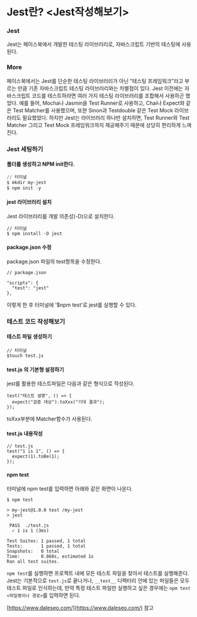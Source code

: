 # Jest란? \<Jest작성해보기>

### Jest

Jest는 페이스북에서 개발한 테스팅 라이브러리로, 자바스크립트 기반의 테스팅에 사용된다.



### More

페이스북에서는 Jest를 단순한 테스팅 라이브러리가 아닌 “테스팅 프레임워크”라고 부르는 만큼 기존 자바스크립트 테스팅 라이브러리와는 차별점이 있다. Jest 이전에는 자바스크립트 코드를 테스트하라면 여러 가지 테스팅 라이브러리를 조합해서 사용하곤 했었다. 예를 들어, Mocha나 Jasmin을 Test Runner로 사용하고, Chai나 Expect와 같은 Test Matcher를 사용했으며, 또한 Sinon과 Testdouble 같은 Test Mock 라이브러리도 필요했었다. 하지만 Jest는 라이브러리 하나만 설치하면, Test Runner와 Test Matcher 그리고 Test Mock 프레임워크까지 제공해주기 때문에 상당히 편리하게 느껴진다.



### Jest 세팅하기

#### 폴더를 생성하고 NPM init한다.

```powershell
// 터미널
$ mkdir my-jest
$ npm init -y
```



#### jest 라이브러리 설치

Jest 라이브러리를 개발 의존성(-D)으로 설치한다.

```
// 터미널
$ npm install -D jest
```



#### package.json 수정

package.json 파일의 test항목을 수정한다.

```
// package.json

"scripts": {
  "test": "jest"
},
```

이렇게 한 후 터미널에 '$npm test'로 jest를 실행할 수 있다.



### 테스트 코드 작성해보기

#### 테스트 파일 생성하기

```
// 터미널
$touch test.js
```

#### test.js 의 기본형 설정하기

jest를 활용한 테스트파일은 다음과 같은 형식으로 작성된다.

```
test("테스트 설명", () => {
  expect("검증 대상").toXxx("기대 결과");
});
```

toXxx부분에 Matcher함수가 사용된다.

#### test.js 내용작성

```
// test.js
test("1 is 1", () => {
  expect(1).toBe(1);
});
```

#### npm test

터미널에  npm test를 입력하면 아래와 같은 화면이 나온다.

```
$ npm test

> my-jest@1.0.0 test /my-jest
> jest

 PASS  ./test.js
  ✓ 1 is 1 (3ms)

Test Suites: 1 passed, 1 total
Tests:       1 passed, 1 total
Snapshots:   0 total
Time:        0.868s, estimated 1s
Ran all test suites.
```



`npm test`를 실행하면 프로젝트 내에 모든 테스트 파일을 찾아서 테스트를 실행해준다. Jest는 기본적으로 `test.js`로 끝나거나, `__test__` 디렉터리 안에 있는 파일들은 모두 테스트 파일로 인식하는데, 만약 특정 테스트 파일만 실행하고 싶은 경우에는 `npm test <파일명이나 경로>`를 입력하면 된다.





[https://www.daleseo.com/](https://www.daleseo.com/) 참고

